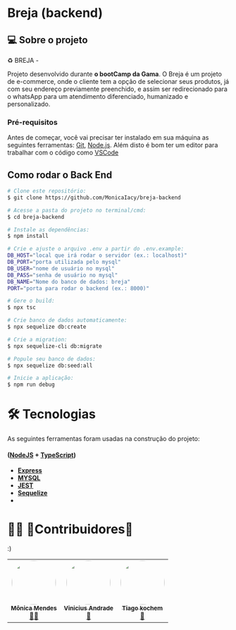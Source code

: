 # Breja (backend)

## 💻 Sobre o projeto

♻️ BREJA - 


Projeto desenvolvido durante  **o bootCamp da Gama**.
O Breja é um projeto de e-commerce, onde o cliente tem a opção de selecionar seus produtos, já com seu endereço previamente preenchido, e assim ser redirecionado para o whatsApp para um atendimento diferenciado, humanizado e personalizado.



### Pré-requisitos

Antes de começar, você vai precisar ter instalado em sua máquina as seguintes ferramentas:
[Git](https://git-scm.com), [Node.js](https://nodejs.org/en/). 
Além disto é bom ter um editor para trabalhar com o código como [VSCode](https://code.visualstudio.com/)

## Como rodar o Back End

```bash
# Clone este repositório:
$ git clone https://github.com/MonicaIacy/breja-backend

# Acesse a pasta do projeto no terminal/cmd:
$ cd breja-backend

# Instale as dependências:
$ npm install

# Crie e ajuste o arquivo .env a partir do .env.example: 
DB_HOST="local que irá rodar o servidor (ex.: localhost)"
DB_PORT="porta utilizada pelo mysql"
DB_USER="nome de usuário no mysql"
DB_PASS="senha de usuário no mysql"
DB_NAME="Nome do banco de dados: breja"
PORT="porta para rodar o backend (ex.: 8000)"

# Gere o build:
$ npx tsc

# Crie banco de dados automaticamente:
$ npx sequelize db:create

# Crie a migration:
$ npx sequelize-cli db:migrate

# Popule seu banco de dados:
$ npx sequelize db:seed:all

# Inicie a aplicação:
$ npm run debug
```


# 🛠 Tecnologias

As seguintes ferramentas foram usadas na construção do projeto:

#### ([NodeJS](https://nodejs.org//)  +  [TypeScript](https://www.typescriptlang.org/))

-   **[Express](https://www.npmjs.com/package/express)**
-   **[MYSQL](https://www.mysql.com//)**
-   **[JEST](https://jestjs.io/pt-BR/)**
-   **[Sequelize](https://www.npmjs.com/package/sequelize)**
-  

# 👨‍💻 💜Contribuidores👏  

  :)

<table>
  <tr>
    <td align="center"><a href="https://www.linkedin.com/in/monicaiacy/"><img style="border-radius: 50%;" src="https://ibb.co/HNyJ7YV" width="100px;" alt=""/><br /><sub><b>Mônica Mendes</b></sub></a><br /><a href="https://rocketseat.com.br/" title="Monica">👨‍🚀</a></td>
    <td align="center"><a href="https://www.linkedin.com/in/vinicius-andrade-565a88242/"><img style="border-radius: 50%;" src="https://ibb.co/mH89xhd" width="100px;" alt=""/><br /><sub><b>Vinicius Andrade</b></sub></a><br /><a href="https://www.linkedin.com/in/vinicius-andrade-565a88242/" title="Vinicius Andrade">🚀</a></td>
    <td align="center"><a href="https://www.linkedin.com/in/tiagokochem/"><img style="border-radius: 50%;" src="https://ibb.co/tQ9JMZb" width="100px;" alt=""/><br /><sub><b>Tiago kochem</b></sub></a><br /><a href="https://www.linkedin.com/in/tiagokochem/" title="Tiago Kochem">🚀</a></td>  
    </tr>
  </table>


